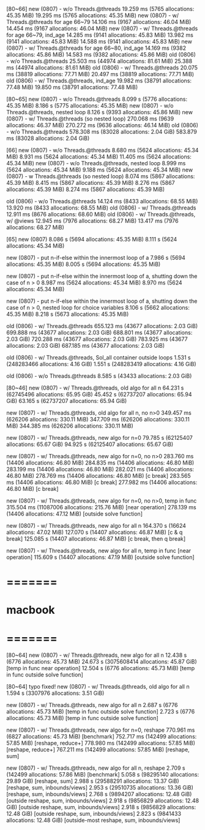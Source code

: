 
[80~66]
new (0807) - w/o Threads.@threads
19.259 ms (5765 allocations: 45.35 MiB)
19.295 ms (5765 allocations: 45.35 MiB)
new (0807) - w/ Threads.@threads for age 66~79
14.106 ms (9167 allocations: 46.04 MiB)
14.454 ms (9167 allocations: 46.04 MiB)
new (0807) - w/ Threads.@threads for age 66~79, ind_age
14.285 ms (9141 allocations: 45.83 MiB)
13.982 ms (9141 allocations: 45.83 MiB)
14.588 ms (9141 allocations: 45.83 MiB)
new (0807) - w/ Threads.@threads for age 66~80, ind_age
14.169 ms (9382 allocations: 45.86 MiB)
14.583 ms (9382 allocations: 45.86 MiB)
old (0806) - w/o Threads.@threads
25.503 ms (44974 allocations: 81.61 MiB)
25.388 ms (44974 allocations: 81.61 MiB)
old (0806) - w/ Threads.@threads
20.075 ms (38819 allocations: 77.71 MiB)
20.497 ms (38819 allocations: 77.71 MiB)
old (0806) - w/ Threads.@threads, ind_age
19.982 ms (38791 allocations: 77.48 MiB)
19.850 ms (38791 allocations: 77.48 MiB)

[80~65]
new (0807) - w/o Threads.@threads
8.099 s (5776 allocations: 45.35 MiB)
8.186 s (5775 allocations: 45.35 MiB)
new (0807) - w/o Threads.@threads, nested loop 
8.126 s (9393 allocations: 45.86 MiB)
new (0807) - w/ Threads.@threads (so nested loop) 
270.068 ms (9639 allocations: 46.37 MiB)
270.272 ms (9636 allocations: 46.14 MiB)
old (0806) - w/o Threads.@threads
578.308 ms (83028 allocations: 2.04 GiB)
583.879 ms (83028 allocations: 2.04 GiB)

[66]
new (0807) - w/o Threads.@threads
8.680 ms (5624 allocations: 45.34 MiB)
8.931 ms (5624 allocations: 45.34 MiB)
11.405 ms (5624 allocations: 45.34 MiB)
new (0807) - w/o Threads.@threads, nested loop
8.999 ms (5624 allocations: 45.34 MiB)
9.188 ms (5624 allocations: 45.34 MiB)
new (0807) - w Threads.@threads (so nested loop)
8.074 ms (5867 allocations: 45.39 MiB)
8.415 ms (5867 allocations: 45.39 MiB)
8.276 ms (5867 allocations: 45.39 MiB)
8.274 ms (5867 allocations: 45.39 MiB)

old (0806) - w/o Threads.@threads
14.124 ms (8433 allocations: 68.55 MiB)
13.920 ms (8433 allocations: 68.55 MiB)
old (0806) - w/ Threads.@threads
12.911 ms (8676 allocations: 68.60 MiB)
old (0806) - w/ Threads.@threads, w/ @views
12.945 ms (7976 allocations: 68.27 MiB)
13.417 ms (7976 allocations: 68.27 MiB)

[65]
new (0807)
8.086 s (5694 allocations: 45.35 MiB)
8.111 s (5624 allocations: 45.34 MiB)

new (0807) - put n-if-else within the innermost loop of a
7.986 s (5694 allocations: 45.35 MiB)
8.005 s (5694 allocations: 45.35 MiB)

new (0807) - put n-if-else within the innermost loop of a, shutting down the case of n > 0
8.987 ms (5624 allocations: 45.34 MiB)
8.970 ms (5624 allocations: 45.34 MiB)

new (0807) - put n-if-else within the innermost loop of a, shutting down the case of n > 0, nested loop for choice variables
8.106 s (5662 allocations: 45.35 MiB)
8.218 s (5673 allocations: 45.35 MiB)

old (0806) - w/ Threads.@threads
655.123 ms (43677 allocations: 2.03 GiB)
699.888 ms (43677 allocations: 2.03 GiB)
688.801 ms (43677 allocations: 2.03 GiB)
720.288 ms (43677 allocations: 2.03 GiB)
783.925 ms (43677 allocations: 2.03 GiB)
687.185 ms (43677 allocations: 2.03 GiB)

old (0806) - w/ Threads.@threads, Sol_all container outside loops
1.531 s (248283466 allocations: 4.16 GiB)
1.551 s (248283419 allocations: 4.16 GiB)

old (0806) - w/o Threads.@threads
8.585 s (43433 allocations: 2.03 GiB)

[80~46]
new (0807) - w/ Threads.@threads, old algo for all n
64.231 s (62745496 allocations: 65.95 GiB)
45.452 s (62737207 allocations: 65.94 GiB)
63.165 s (62737207 allocations: 65.94 GiB)

new (0807) - w/ Threads.@threads, old algo for all n, no n>0
349.457 ms (626206 allocations: 330.11 MiB)
347.709 ms (626206 allocations: 330.11 MiB)
344.385 ms (626206 allocations: 330.11 MiB)

new (0807) - w/ Threads.@threads, new algo for n=0
79.785 s (62125407 allocations: 65.67 GiB)
94.925 s (62125407 allocations: 65.67 GiB)

new (0807) - w/ Threads.@threads, new algo for n=0, no n>0
283.760 ms (14406 allocations: 46.80 MiB)
284.835 ms (14406 allocations: 46.80 MiB)
283.199 ms (14406 allocations: 46.80 MiB)
282.021 ms (14406 allocations: 46.80 MiB)
278.769 ms (14406 allocations: 46.80 MiB) [c break]
283.565 ms (14406 allocations: 46.80 MiB) [c break]
277.982 ms (14406 allocations: 46.80 MiB) [c break]

new (0807) - w/ Threads.@threads, new algo for n=0, no n>0, temp in func
315.504 ms (11087006 allocations: 215.76 MiB) [near operation]
278.139 ms (14406 allocations: 47.12 MiB) [outside solve function]

new (0807) - w/ Threads.@threads, new algo for all n
164.370 s (16624 allocations: 47.02 MiB)
127.070 s (14407 allocations: 46.87 MiB) [c & q break]
125.085 s (14407 allocations: 46.87 MiB) [c break, then q break]

new (0807) - w/ Threads.@threads, new algo for all n, temp in func
[near operation]
115.609 s (14407 allocations: 47.19 MiB) [outside solve function]

# ======= #
# macbook #
# ======= #

[80~64]
new (0807) - w/ Threads.@threads, new algo for all n
12.438 s (6776 allocations: 45.73 MiB)
24.673 s (3075608414 allocations: 45.87 GiB) [temp in func near operation]
12.504 s (6776 allocations: 45.73 MiB) [temp in func outside solve function]

[80~64] typo fixed!
new (0807) - w/ Threads.@threads, old algo for all n
1.594 s (3307976 allocations: 3.51 GiB)

new (0807) - w/ Threads.@threads, new algo for all n
2.687 s (6776 allocations: 45.73 MiB) [temp in func outside solve function]
2.723 s (6776 allocations: 45.73 MiB) [temp in func outside solve function]

new (0807) - w/ Threads.@threads, new algo for n=0, reshape
770.961 ms (6827 allocations: 45.73 MiB) [benchmark]
752.717 ms (142499 allocations: 57.85 MiB) [reshape, reduce+]
778.980 ms (142499 allocations: 57.85 MiB) [reshape, reduce+]
767.211 ms (142499 allocations: 57.85 MiB) [reshape, sum]

new (0807) - w/ Threads.@threads, new algo for all n, reshape
2.709 s (142499 allocations: 57.86 MiB) [benchmark]
5.058 s (98295140 allocations: 29.89 GiB) [reshape, sum]
2.988 s (29588291 allocations: 13.37 GiB) [reshape, sum, inbounds/views]
2.953 s (29510735 allocations: 13.36 GiB) [reshape, sum, inbounds/views]
2.768 s (9894207 allocations: 12.48 GiB) [outside reshape, sum, inbounds/views]
2.918 s (9856829 allocations: 12.48 GiB) [outside reshape, sum, inbounds/views]
2.918 s (9856829 allocations: 12.48 GiB) [outside reshape, sum, inbounds/views]
2.823 s (9841433 allocations: 12.48 GiB) [outside-most reshape, sum, inbounds/views]